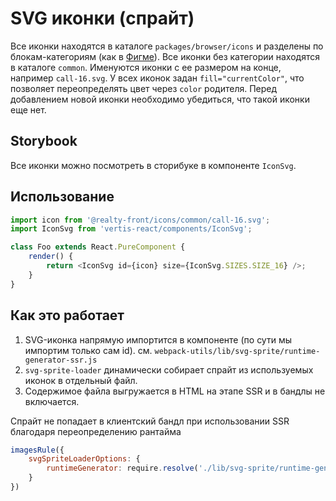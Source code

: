 # SVG иконки (спрайт)

Все иконки находятся в каталоге `packages/browser/icons` и разделены по блокам-категориям
(как в [Фигме](https://www.figma.com/file/dna5pKOYpAEzYyApTHUzLXJ3/Realty-guide?node-id=0%3A1)).
Все иконки без категории находятся в каталоге `common`.
Именуются иконки с ее размером на конце, например `call-16.svg`.
У всех иконок задан `fill="currentColor"`, что позволяет переопределять цвет через `color` родителя.
Перед добавлением новой иконки необходимо убедиться, что такой иконки еще нет.

## Storybook
Все иконки можно посмотреть в сторибуке в компоненте `IconSvg`.

## Использование
```js
import icon from '@realty-front/icons/common/call-16.svg';
import IconSvg from 'vertis-react/components/IconSvg';

class Foo extends React.PureComponent {
    render() {
        return <IconSvg id={icon} size={IconSvg.SIZES.SIZE_16} />; 
    }
}
```

## Как это работает
1. SVG-иконка напрямую импортится в компоненте (по сути мы импортим только сам id).
см. `webpack-utils/lib/svg-sprite/runtime-generator-ssr.js`
2. `svg-sprite-loader` динамически собирает спрайт из используемых иконок в отдельный файл.
3. Содержимое файла выгружается в HTML на этапе SSR и в бандлы не включается.

Спрайт не попадает в клиентский бандл при использовании SSR
благодаря переопределению рантайма
```js
imagesRule({
    svgSpriteLoaderOptions: {
        runtimeGenerator: require.resolve('./lib/svg-sprite/runtime-generator-ssr.js')
    }
})
```
